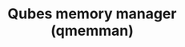 ---
lang: en
layout: doc
permalink: /doc/qmemman/
redirect_from:
- /en/doc/qmemman/
- /doc/Qmemman/
- /wiki/Qmemman/
redirect_to: https://qubes-doc-rst.readthedocs.io/en/latest/developer/services/qmemman.html
ref: 41
title: Qubes memory manager (qmemman)
---